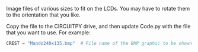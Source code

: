 Image files of various sizes to fit on the LCDs. You may have to rotate them to the orientation that you like.

Copy the file to the CIRCUITPY drive, and then update Code.py with the file that you want to use. For example:

```python
CREST = "Mando240x135.bmp"  # File name of the BMP graphic to be shown after each text sequence
```

